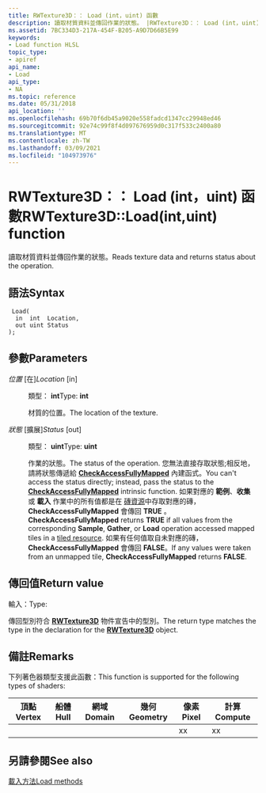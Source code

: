 ```yaml
---
title: RWTexture3D：： Load (int，uint) 函數
description: 讀取材質資料並傳回作業的狀態。 |RWTexture3D：： Load (int，uint) 函數
ms.assetid: 7BC334D3-217A-454F-B205-A9D7D66B5E99
keywords:
- Load function HLSL
topic_type:
- apiref
api_name:
- Load
api_type:
- NA
ms.topic: reference
ms.date: 05/31/2018
api_location: ''
ms.openlocfilehash: 69b70f6db45a9020e558fadcd1347cc29948ed46
ms.sourcegitcommit: 92e74c99f8f4d097676959d0c317f533c2400a80
ms.translationtype: MT
ms.contentlocale: zh-TW
ms.lasthandoff: 03/09/2021
ms.locfileid: "104973976"
---
```

# <a name="rwtexture3dloadintuint-function"></a><span data-ttu-id="4ddab-105">RWTexture3D：： Load (int，uint) 函數</span><span class="sxs-lookup"><span data-stu-id="4ddab-105">RWTexture3D::Load(int,uint) function</span></span>

<span data-ttu-id="4ddab-106">讀取材質資料並傳回作業的狀態。</span><span class="sxs-lookup"><span data-stu-id="4ddab-106">Reads texture data and returns status about the operation.</span></span>

## <a name="syntax"></a><span data-ttu-id="4ddab-107">語法</span><span class="sxs-lookup"><span data-stu-id="4ddab-107">Syntax</span></span>


``` syntax
 Load(
  in  int  Location,
  out uint Status
);
```



## <a name="parameters"></a><span data-ttu-id="4ddab-108">參數</span><span class="sxs-lookup"><span data-stu-id="4ddab-108">Parameters</span></span>

<dl> <dt>

<span data-ttu-id="4ddab-109">*位置* \[在\]</span><span class="sxs-lookup"><span data-stu-id="4ddab-109">*Location* \[in\]</span></span>
</dt> <dd>

<span data-ttu-id="4ddab-110">類型： **int**</span><span class="sxs-lookup"><span data-stu-id="4ddab-110">Type: **int**</span></span>

<span data-ttu-id="4ddab-111">材質的位置。</span><span class="sxs-lookup"><span data-stu-id="4ddab-111">The location of the texture.</span></span>

</dd> <dt>

<span data-ttu-id="4ddab-112">*狀態* \[擴展\]</span><span class="sxs-lookup"><span data-stu-id="4ddab-112">*Status* \[out\]</span></span>
</dt> <dd>

<span data-ttu-id="4ddab-113">類型： **uint**</span><span class="sxs-lookup"><span data-stu-id="4ddab-113">Type: **uint**</span></span>

<span data-ttu-id="4ddab-114">作業的狀態。</span><span class="sxs-lookup"><span data-stu-id="4ddab-114">The status of the operation.</span></span> <span data-ttu-id="4ddab-115">您無法直接存取狀態;相反地，請將狀態傳遞給 [**CheckAccessFullyMapped**](checkaccessfullymapped.md) 內建函式。</span><span class="sxs-lookup"><span data-stu-id="4ddab-115">You can't access the status directly; instead, pass the status to the [**CheckAccessFullyMapped**](checkaccessfullymapped.md) intrinsic function.</span></span> <span data-ttu-id="4ddab-116">如果對應的 **範例**、**收集** 或 **載入** 作業中的所有值都是在 [磚資源](/windows/desktop/direct3d11/direct3d-11-2-features)中存取對應的磚， **CheckAccessFullyMapped** 會傳回 **TRUE** 。</span><span class="sxs-lookup"><span data-stu-id="4ddab-116">**CheckAccessFullyMapped** returns **TRUE** if all values from the corresponding **Sample**, **Gather**, or **Load** operation accessed mapped tiles in a [tiled resource](/windows/desktop/direct3d11/direct3d-11-2-features).</span></span> <span data-ttu-id="4ddab-117">如果有任何值取自未對應的磚， **CheckAccessFullyMapped** 會傳回 **FALSE**。</span><span class="sxs-lookup"><span data-stu-id="4ddab-117">If any values were taken from an unmapped tile, **CheckAccessFullyMapped** returns **FALSE**.</span></span>

</dd> </dl>

## <a name="return-value"></a><span data-ttu-id="4ddab-118">傳回值</span><span class="sxs-lookup"><span data-stu-id="4ddab-118">Return value</span></span>

<span data-ttu-id="4ddab-119">輸入：</span><span class="sxs-lookup"><span data-stu-id="4ddab-119">Type:</span></span>

<span data-ttu-id="4ddab-120">傳回型別符合 [**RWTexture3D**](sm5-object-rwtexture3d.md) 物件宣告中的型別。</span><span class="sxs-lookup"><span data-stu-id="4ddab-120">The return type matches the type in the declaration for the [**RWTexture3D**](sm5-object-rwtexture3d.md) object.</span></span>

## <a name="remarks"></a><span data-ttu-id="4ddab-121">備註</span><span class="sxs-lookup"><span data-stu-id="4ddab-121">Remarks</span></span>

<span data-ttu-id="4ddab-122">下列著色器類型支援此函數：</span><span class="sxs-lookup"><span data-stu-id="4ddab-122">This function is supported for the following types of shaders:</span></span>



| <span data-ttu-id="4ddab-123">頂點</span><span class="sxs-lookup"><span data-stu-id="4ddab-123">Vertex</span></span> | <span data-ttu-id="4ddab-124">船體</span><span class="sxs-lookup"><span data-stu-id="4ddab-124">Hull</span></span> | <span data-ttu-id="4ddab-125">網域</span><span class="sxs-lookup"><span data-stu-id="4ddab-125">Domain</span></span> | <span data-ttu-id="4ddab-126">幾何</span><span class="sxs-lookup"><span data-stu-id="4ddab-126">Geometry</span></span> | <span data-ttu-id="4ddab-127">像素</span><span class="sxs-lookup"><span data-stu-id="4ddab-127">Pixel</span></span> | <span data-ttu-id="4ddab-128">計算</span><span class="sxs-lookup"><span data-stu-id="4ddab-128">Compute</span></span> |
|--------|------|--------|----------|-------|---------|
|        |      |        |          | <span data-ttu-id="4ddab-129">x</span><span class="sxs-lookup"><span data-stu-id="4ddab-129">x</span></span>     | <span data-ttu-id="4ddab-130">x</span><span class="sxs-lookup"><span data-stu-id="4ddab-130">x</span></span>       |



 

## <a name="see-also"></a><span data-ttu-id="4ddab-131">另請參閱</span><span class="sxs-lookup"><span data-stu-id="4ddab-131">See also</span></span>

<dl> <dt>

[<span data-ttu-id="4ddab-132">載入方法</span><span class="sxs-lookup"><span data-stu-id="4ddab-132">Load methods</span></span>](rwtexture3d-load.md)
</dt> </dl>

 

 
